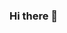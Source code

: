 ### Hi there 👋

<!--
**manavsiddharthgupta/manavsiddharthgupta** is a ✨ _special_ ✨ repository because its `README.md` (this file) appears on your GitHub profile.
I'm Manav Gupta from India ,
- 🌱 I’m currently learning Android Development| DSA | Microsoft Azure | 
- 📫 How to reach me: Linked In- https://www.linkedin.com/in/manavgupta14/ , Email- manavgupta14032003@gmail.com .

![Anurag's GitHub stats](https://github-readme-stats.vercel.app/api?username=manavsiddharthgupta&theme=dark&show_icons=true)
